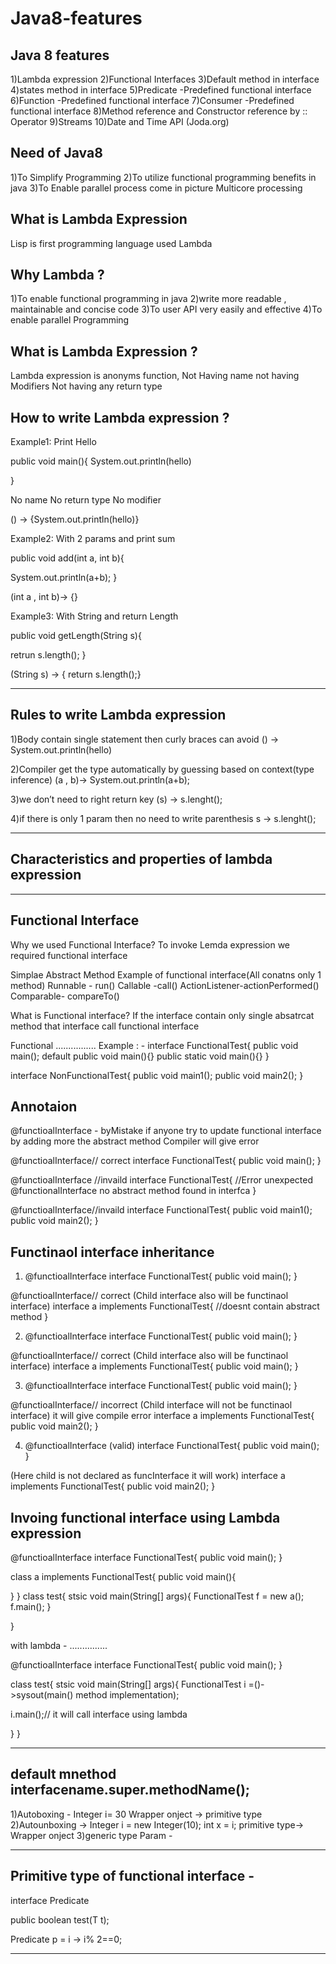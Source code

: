 # Java8-features

Java 8 features 
----------------------------------------------------
1)Lambda expression 
2)Functional Interfaces
3)Default method in interface
4)states method in interface
5)Predicate -Predefined functional interface
6)Function -Predefined functional interface
7)Consumer -Predefined functional interface
8)Method reference and Constructor reference by :: Operator
9)Streams
10)Date and Time API (Joda.org)

Need of Java8
----------------------------------------------------
1)To Simplify Programming
2)To utilize functional programming benefits in java
3)To Enable parallel process come in picture Multicore processing

What is Lambda Expression
-------------------------------------------------------------
Lisp is first programming language  used Lambda 

Why Lambda ?
------------
1)To enable functional programming in java
2)write more readable , maintainable and concise code
3)To user API very easily and effective
4)To enable parallel Programming

What is Lambda Expression ?
----------------------------

Lambda expression is anonyms function, 
Not Having name
not having Modifiers
Not having any return type

How to write Lambda expression ?
-------------------------------
Example1: Print Hello

public void main(){
System.out.println(hello)

}

No name
No return type
No modifier

() -> {System.out.println(hello)}

Example2: With 2 params and print sum

public void add(int a, int b){

System.out.println(a+b);
}

(int a , int b)-> {}

Example3: With String and return Length

public void getLength(String s){

retrun s.length();
}


(String s) -> { return s.length();}

------------------------------

Rules to write Lambda expression
-------------------------------

1)Body contain single statement then curly braces can avoid
() -> System.out.println(hello)

2)Compiler get the type automatically by guessing based on context(type inference)
(a , b)-> System.out.println(a+b);

3)we don’t need to right return key
(s) ->  s.lenght();

4)if there is only 1 param then no need to write parenthesis
s -> s.lenght();


-------------------------------------
Characteristics and properties of lambda expression
------------------------------------


------------------------------
Functional Interface 
------------------------------
Why we used Functional Interface?
To invoke Lemda expression we required functional interface

Simplae Abstract Method 
Example of functional interface(All conatns only 1 method)
Runnable - run()
Callable -call()
ActionListener-actionPerformed()
Comparable- compareTo()

What is Functional interface? 
If the interface contain only single absatrcat method that interface call functional interface

Functional
................
Example : -
interface FunctionalTest{
public void main();
default public void main(){}
public static void main(){}
}

interface NonFunctionalTest{
public void main1();
public void main2();
}

Annotaion 
-------------------
@functioalInterface - byMistake if anyone try to update functional interface by adding more the abstract method 
Compiler will give error

@functioalInterface// correct
interface FunctionalTest{
public void main();
}

@functioalInterface //invaild
interface FunctionalTest{
//Error unexpected @functionalInterface no abstract method found in interfca
}

@functioalInterface//invaild
interface FunctionalTest{
public void main1();
public void main2();
}


Functinaol interface inheritance
------------------------------------------
1) @functioalInterface
interface FunctionalTest{
public void main();
}

@functioalInterface// correct (Child interface also will be functinaol interface)
interface a implements FunctionalTest{
//doesnt contain abstract method
}



2) @functioalInterface
interface FunctionalTest{
public void main();
}

@functioalInterface// correct (Child interface also will be functinaol interface)
interface a implements FunctionalTest{
public void main();
}

3) @functioalInterface
interface FunctionalTest{
public void main();
}

@functioalInterface// incorrect (Child interface  will not be functinaol interface) it will give compile error
interface a implements FunctionalTest{
public void main2();
}

4) @functioalInterface (valid)
interface FunctionalTest{
public void main();
}

 (Here child is not declared as funcInterface it will work)
interface a implements FunctionalTest{
public void main2();
}


Invoing functional interface using Lambda expression 
--------------------------------------------------------
@functioalInterface
interface FunctionalTest{
public void main();
}

class a implements FunctionalTest{
public void main(){

}
}
class test{
stsic void main(String[] args){
FunctionalTest f = new a();
f.main();
}

}

with lambda -
...............

@functioalInterface
interface FunctionalTest{
public void main();
}

class test{
stsic void main(String[] args){
FunctionalTest i =()->sysout(main() method implementation);

i.main();// it will call interface using lambda

}
}


----------------------------------------
default mnethod
interfacename.super.methodName();
---------------------------------------------

1)Autoboxing - Integer i= 30
Wrapper onject -> primitive type
2)Autounboxing -> Integer i = new Integer(10);
int x = i;
primitive type-> Wrapper onject
3)generic type Param -

-----------------------------------------------------
Primitive type of functional interface -
-----------------------------------------------------------

interface Predicate<T>

public boolean test(T t);


Predicate<Integer> p = i -> i% 2==0;


-------------------------------------------------------------------
